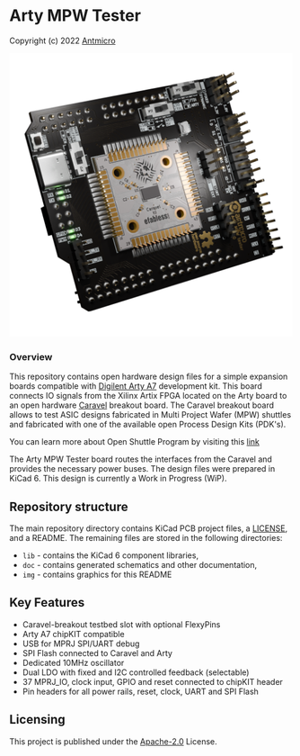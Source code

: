 # Arty MPW Tester

Copyright (c) 2022 [Antmicro](https://www.antmicro.com)

![MPW tester Arty](/img/arty-mpw-tester.png)

### Overview

This repository contains open hardware design files for a simple expansion boards compatible with [Digilent Arty A7](https://digilent.com/shop/arty-a7-artix-7-fpga-development-board/) development kit.
This board connects IO signals from the Xilinx Artix FPGA located on the Arty board to an open hardware [Caravel](https://github.com/efabless/caravel_board) breakout board.
The Caravel breakout board allows to test ASIC designs fabricated in Multi Project Wafer (MPW) shuttles and fabricated with one of the available open Process Design Kits (PDK's).

You can learn more about Open Shuttle Program by visiting this [link](https://efabless.com/open_shuttle_program)

The Arty MPW Tester board routes the interfaces from the Caravel and provides the necessary power buses.
The design files were prepared in KiCad 6. This design is currently a Work in Progress (WiP).

## Repository structure

The main repository directory contains KiCad PCB project files, a [LICENSE](LICENSE), and a README.
The remaining files are stored in the following directories:

* `lib` - contains the KiCad 6 component libraries,
* `doc` - contains generated schematics and other documentation,
* `img` - contains graphics for this README

## Key Features

* Caravel-breakout testbed slot with optional FlexyPins
* Arty A7 chipKIT compatible
* USB for MPRJ SPI/UART debug
* SPI Flash connected to Caravel and Arty
* Dedicated 10MHz oscillator
* Dual LDO with fixed and I2C controlled feedback (selectable)
* 37 MPRJ_IO, clock input, GPIO and reset connected to chipKIT header
* Pin headers for all power rails, reset, clock, UART and SPI Flash

## Licensing

This project is published under the [Apache-2.0](LICENSE) License.
